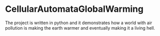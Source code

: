 # CellularAutomataGlobalWarming
 The project is written in python and it demonstrates how a world with air pollution is making the earth warmer and eventually making it a living hell.
